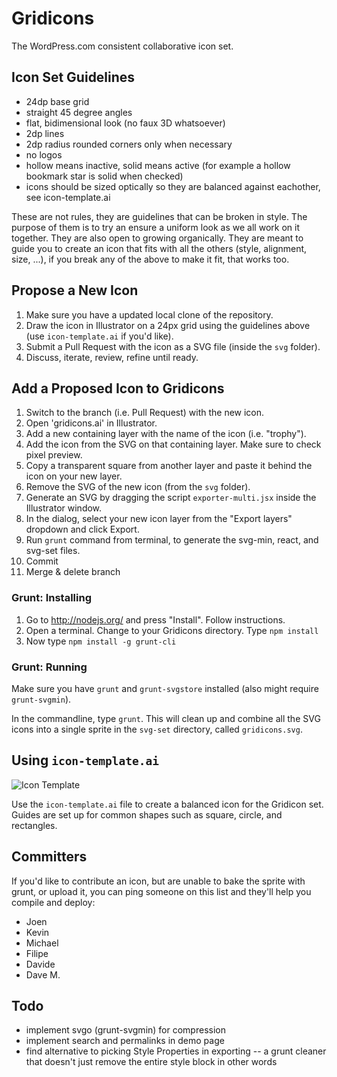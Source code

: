 # Gridicons

The WordPress.com consistent collaborative icon set.


## Icon Set Guidelines

- 24dp base grid
- straight 45 degree angles
- flat, bidimensional look (no faux 3D whatsoever)
- 2dp lines
- 2dp radius rounded corners only when necessary
- no logos
- hollow means inactive, solid means active (for example a hollow bookmark star is solid when checked)
- icons should be sized optically so they are balanced against eachother, see icon-template.ai

These are not rules, they are guidelines that can be broken in style. The purpose of them is to try an ensure a uniform look as we all work on it together. They are also open to growing organically. They are meant to guide you to create an icon that fits with all the others (style, alignment, size, ...), if you break any of the above to make it fit, that works too.


## Propose a New Icon

1. Make sure you have a updated local clone of the repository.
2. Draw the icon in Illustrator on a 24px grid using the guidelines above (use `icon-template.ai` if you'd like).
3. Submit a Pull Request with the icon as a SVG file (inside the `svg` folder).
4. Discuss, iterate, review, refine until ready.


## Add a Proposed Icon to Gridicons

1. Switch to the branch (i.e. Pull Request) with the new icon.
2. Open 'gridicons.ai' in Illustrator.
3. Add a new containing layer with the name of the icon (i.e. "trophy").
4. Add the icon from the SVG on that containing layer. Make sure to check pixel preview.
5. Copy a transparent square from another layer and paste it behind the icon on your new layer.
6. Remove the SVG of the new icon (from the `svg` folder).
7. Generate an SVG by dragging the script `exporter-multi.jsx` inside the Illustrator window.
8. In the dialog, select your new icon layer from the "Export layers" dropdown and click Export.
9. Run `grunt` command from terminal, to generate the svg-min, react, and svg-set files.
10. Commit
11. Merge & delete branch


### Grunt: Installing

1. Go to http://nodejs.org/ and press "Install". Follow instructions.
2. Open a terminal. Change to your Gridicons directory. Type `npm install`
3. Now type `npm install -g grunt-cli`


### Grunt: Running

Make sure you have `grunt` and `grunt-svgstore` installed (also might require `grunt-svgmin`). 

In the commandline, type `grunt`. This will clean up and combine all the SVG icons into a single sprite in the `svg-set` directory, called `gridicons.svg`.

## Using `icon-template.ai`
![Icon Template](https://cldup.com/AdRe2pH1mz.png)

Use the `icon-template.ai` file to create a balanced icon for the Gridicon set. Guides are set up for common shapes such as square, circle, and rectangles.

## Committers

If you'd like to contribute an icon, but are unable to bake the sprite with grunt, or upload it, you can ping someone on this list and they'll help you compile and deploy:

- Joen
- Kevin
- Michael
- Filipe
- Davide
- Dave M.


## Todo

- implement svgo (grunt-svgmin) for compression
- implement search and permalinks in demo page
- find alternative to picking Style Properties in exporting -- a grunt cleaner that doesn't just remove the entire style block in other words
